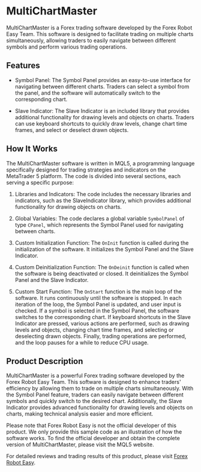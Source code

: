 # MultiChartMaster

MultiChartMaster is a Forex trading software developed by the Forex Robot Easy Team. This software is designed to facilitate trading on multiple charts simultaneously, allowing traders to easily navigate between different symbols and perform various trading operations.

## Features

- Symbol Panel: The Symbol Panel provides an easy-to-use interface for navigating between different charts. Traders can select a symbol from the panel, and the software will automatically switch to the corresponding chart.

- Slave Indicator: The Slave Indicator is an included library that provides additional functionality for drawing levels and objects on charts. Traders can use keyboard shortcuts to quickly draw levels, change chart time frames, and select or deselect drawn objects.

## How It Works

The MultiChartMaster software is written in MQL5, a programming language specifically designed for trading strategies and indicators on the MetaTrader 5 platform. The code is divided into several sections, each serving a specific purpose:

1. Libraries and Indicators: The code includes the necessary libraries and indicators, such as the SlaveIndicator library, which provides additional functionality for drawing objects on charts.

2. Global Variables: The code declares a global variable `SymbolPanel` of type `CPanel`, which represents the Symbol Panel used for navigating between charts.

3. Custom Initialization Function: The `OnInit` function is called during the initialization of the software. It initializes the Symbol Panel and the Slave Indicator.

4. Custom Deinitialization Function: The `OnDeinit` function is called when the software is being deactivated or closed. It deinitializes the Symbol Panel and the Slave Indicator.

5. Custom Start Function: The `OnStart` function is the main loop of the software. It runs continuously until the software is stopped. In each iteration of the loop, the Symbol Panel is updated, and user input is checked. If a symbol is selected in the Symbol Panel, the software switches to the corresponding chart. If keyboard shortcuts in the Slave Indicator are pressed, various actions are performed, such as drawing levels and objects, changing chart time frames, and selecting or deselecting drawn objects. Finally, trading operations are performed, and the loop pauses for a while to reduce CPU usage.

## Product Description

MultiChartMaster is a powerful Forex trading software developed by the Forex Robot Easy Team. This software is designed to enhance traders' efficiency by allowing them to trade on multiple charts simultaneously. With the Symbol Panel feature, traders can easily navigate between different symbols and quickly switch to the desired chart. Additionally, the Slave Indicator provides advanced functionality for drawing levels and objects on charts, making technical analysis easier and more efficient.

Please note that Forex Robot Easy is not the official developer of this product. We only provide this sample code as an illustration of how the software works. To find the official developer and obtain the complete version of MultiChartMaster, please visit the MQL5 website.

For detailed reviews and trading results of this product, please visit [Forex Robot Easy](https://forexroboteasy.com/forex-robot-review/multichartmaster-forex-software-user-review-and-real-results/).
